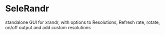 # SeleRandr
standalone GUI for xrandr, with options to Resolutions, Refresh rate, rotate, on/off output and add custom resolutions
